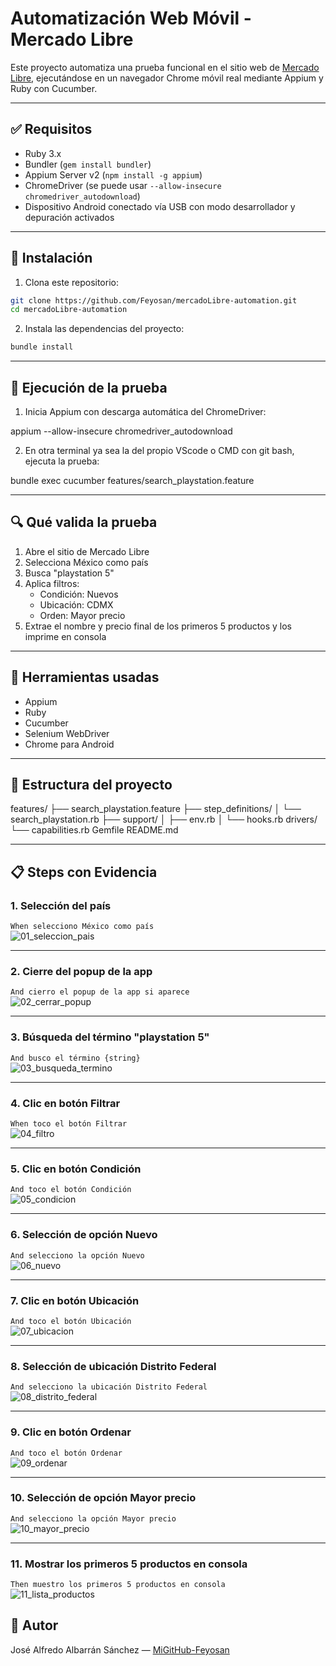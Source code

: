 # Automatización Web Móvil - Mercado Libre

Este proyecto automatiza una prueba funcional en el sitio web de [Mercado Libre](https://www.mercadolibre.com), ejecutándose en un navegador Chrome móvil real mediante Appium y Ruby con Cucumber.

---

## ✅ Requisitos

- Ruby 3.x
- Bundler (`gem install bundler`)
- Appium Server v2 (`npm install -g appium`)
- ChromeDriver (se puede usar `--allow-insecure chromedriver_autodownload`)
- Dispositivo Android conectado vía USB con modo desarrollador y depuración activados

---

## 🔧 Instalación

1. Clona este repositorio:

```bash
git clone https://github.com/Feyosan/mercadoLibre-automation.git
cd mercadoLibre-automation
```

2. Instala las dependencias del proyecto:

```bash
bundle install
```

---

## 🚀 Ejecución de la prueba

1. Inicia Appium con descarga automática del ChromeDriver:

appium --allow-insecure chromedriver_autodownload

2. En otra terminal ya sea la del propio VScode o CMD con git bash, ejecuta la prueba:

bundle exec cucumber features/search_playstation.feature


---

## 🔍 Qué valida la prueba

1. Abre el sitio de Mercado Libre
2. Selecciona México como país
3. Busca "playstation 5"
4. Aplica filtros:
   - Condición: Nuevos
   - Ubicación: CDMX
   - Orden: Mayor precio
5. Extrae el nombre y precio final de los primeros 5 productos y los imprime en consola

---

## 🧪 Herramientas usadas

- Appium
- Ruby
- Cucumber
- Selenium WebDriver
- Chrome para Android

---

## 📁 Estructura del proyecto

features/
├── search_playstation.feature
├── step_definitions/
│   └── search_playstation.rb
├── support/
│   ├── env.rb
│   └── hooks.rb
drivers/
└── capabilities.rb
Gemfile
README.md


---


## 📋 Steps con Evidencia

### 1. Selección del país
`When selecciono México como país`  
![01_seleccion_pais](evidencias/01_seleccion_pais.png)

---

### 2. Cierre del popup de la app
`And cierro el popup de la app si aparece`  
![02_cerrar_popup](evidencias/02_cerrar_popup.png)

---

### 3. Búsqueda del término "playstation 5"
`And busco el término {string}`  
![03_busqueda_termino](evidencias/03_busqueda_termino.png)

---

### 4. Clic en botón Filtrar
`When toco el botón Filtrar`  
![04_filtro](evidencias/04_filtrar.png)

---

### 5. Clic en botón Condición
`And toco el botón Condición`  
![05_condicion](evidencias/05_condicion.png)

---

### 6. Selección de opción Nuevo
`And selecciono la opción Nuevo`  
![06_nuevo](evidencias/06_nuevo.png)

---

### 7. Clic en botón Ubicación
`And toco el botón Ubicación`  
![07_ubicacion](evidencias/07_ubicacion.png)

---

### 8. Selección de ubicación Distrito Federal
`And selecciono la ubicación Distrito Federal`  
![08_distrito_federal](evidencias/08_distrito_federal.png)

---

### 9. Clic en botón Ordenar
`And toco el botón Ordenar`  
![09_ordenar](evidencias/09_ordenar.png)

---

### 10. Selección de opción Mayor precio
`And selecciono la opción Mayor precio`  
![10_mayor_precio](evidencias/10_mayor_precio.png)

---

### 11. Mostrar los primeros 5 productos en consola
`Then muestro los primeros 5 productos en consola`  
![11_lista_productos](evidencias/11_lista_productos.png)






## 👤 Autor

José Alfredo Albarrán Sánchez — [MiGitHub-Feyosan](https://github.com/Feyosan)
